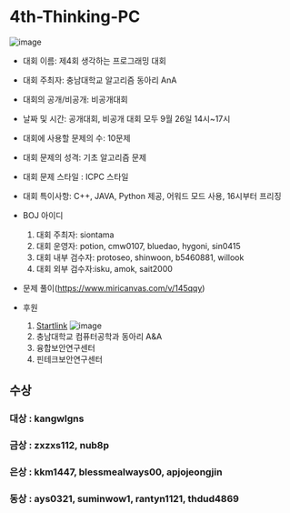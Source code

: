 # 4th-Thinking-PC

![image](https://user-images.githubusercontent.com/31057849/93046674-65668900-f695-11ea-97ce-2eee00b78e68.png)

- 대회 이름: 제4회 생각하는 프로그래밍 대회
- 대회 주최자: 충남대학교 알고리즘 동아리 AnA
- 대회의 공개/비공개: 비공개대회
- 날짜 및 시간: 공개대회, 비공개 대회 모두 9월 26일 14시~17시
- 대회에 사용할 문제의 수: 10문제
- 대회 문제의 성격: 기초 알고리즘 문제
- 대회 문제 스타일 : ICPC 스타일
- 대회 특이사항: C++, JAVA, Python 제공, 어워드 모드 사용, 16시부터 프리징
- BOJ 아이디 
  1. 대회 주최자: siontama
  2. 대회 운영자: potion, cmw0107, bluedao, hygoni, sin0415
  3. 대회 내부 검수자: protoseo, shinwoon, b5460881, willook
  4. 대회 외부 검수자:isku, amok, sait2000

- 문제 풀이(https://www.miricanvas.com/v/145qqy)

- 후원

  1. [Startlink](https://startlink.io/)
![image](https://user-images.githubusercontent.com/31057849/93046607-30f2cd00-f695-11ea-83d0-611b0063b5e2.png)
  2. 충남대학교 컴퓨터공학과 동아리 A&A
  3. 융합보안연구센터
  4. 핀테크보안연구센터

<h2> 수상
<h3>대상 : kangwlgns
<h3>금상 : zxzxs112, nub8p
<h3>은상 : kkm1447, blessmealways00, apjojeongjin
<h3>동상 : ays0321,	suminwow1, rantyn1121, thdud4869
